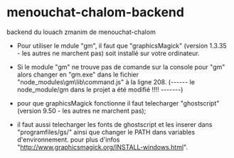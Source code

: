 # menouchat-chalom-backend
backend du louach zmanim de menouchat-chalom

* Pour utiliser le mdule "gm", il faut que "graphicsMagick" (version 1.3.35 - les autres ne marchent pas) soit installé sur votre ordinateur.

* Si le module "gm" ne trouve pas de comande sur la console pour "gm" alors changer en "gm.exe"
dans le fichier "node_modules\gm\lib\command.js" à la ligne 208. (------ le node_module/gm dans le projet a été modifié !!!! -------) 

* pour que graphicsMagick fonctionne il faut telecharger "ghostscript" (version 9.50 - les autres ne marchent pas);

* il faut aussi telecharger les fonts de ghostscript et les inserer dans "programfiles/gs/" ainsi que changer le PATH dans variables d'environnement. pour plus d'infos "http://www.graphicsmagick.org/INSTALL-windows.html".
